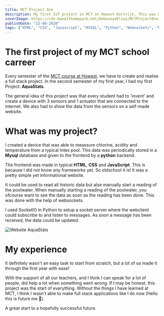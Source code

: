 ```yaml
---
title: MCT Project One
description: My first IoT project in MCT at Howest Kortrijk. This was my first touches in the IT world.
coverImage: https://cdn.bandithemepark.net/DebaveyeElias/MCTProjectOne.png
publishDate: "22-06-2020"
tags: ["HTML", "CSS", "Javascript", "MYSQL", "Python", "Websockets", "Raspberry Pi"]
---
```


# The first project of my MCT school carreer

Every semester of the [MCT course at Howest](https://www.mct.be), we have to create and realise a full stack project.
In the second semester of my first year, I had my first Project: **AquaStats**.

The general idea of this project was that every student had to 'invent' and create a device with 3 sensors and 1 actuator that are connected to the internet. We also had to show the data from the sensors on a self-made website.

# What was my project?

I created a device that was able to meassure chlorine, acidity and temperature from a typical Intex pool.
This data was periodically stored in a **Mysql** database and given to the frontend by a **python** backend.

The frontend was made in typical **HTML**, **CSS** and **JavaScript**. This is because I did not know any frameworks yet. So oldschool it is! It was a pretty simple yet informational website.

It could be used to read all historic data but alse manually start a reading of the poolwater.
When manually starting a reading of the poolwater, you ofcourse want to see the data as soon as the reading has been done. This was done with the help of websockets.

I used SocketIO in Python to setup a socket server where the webclient could subscribe to and listen to messages. As soon a message has been received, the data could be updated.

![Website AquaStats](https://cdn.bandithemepark.net/DebaveyeElias/desktopAquaStats.png "Website AquaStats")

# My experience

It definitely wasn't an easy task to start from scratch, but a lot of us made it through the first year with ease!

With the support of all our teachers, and I think I can speak for a lot of people, did help a lot when something went wrong. If I may be honest, this project was the start of everything. Without the things I have learned at MCT, I think I wasn't able to make full stack applications like I do now (Hello this is future me 👋).

A great start to a hopefully successful future.